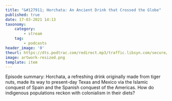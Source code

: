 ```yaml
---
title: "&#127911; Horchata: An Ancient Drink that Crossed the Globe"
published: true
date: 17-03-2021 14:13
taxonomy:
    category:
        - stream
    tag:
        - podcasts
header_image: '0'
theurl: https://dts.podtrac.com/redirect.mp3/traffic.libsyn.com/secure/sfagravy/Horchata_final_cut.mp3?dest-id=228971
image: artwork-resized.png
template: item
--- 
```

Episode summary: Horchata, a refreshing drink originally made from tiger nuts, made its way to present-day Texas and Mexico via the Islamic conquest of Spain and the Spanish conquest of the Americas. How do indigenous populations reckon with colonialism in their diets?
